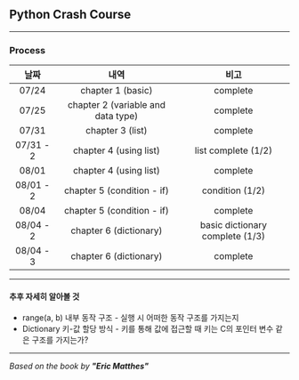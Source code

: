 ## Python Crash Course

---
### Process
|    날짜     |                 내역                 |               비고                |
|:---------:|:----------------------------------:|:-------------------------------:|
|   07/24   |         chapter 1 (basic)          |            complete             |
|   07/25   | chapter 2 (variable and data type) |            complete             |
|   07/31   |          chapter 3 (list)          |            complete             |
| 07/31 - 2 |       chapter 4 (using list)       |       list complete (1/2)       |
|   08/01   |       chapter 4 (using list)       |            complete             |
| 08/01 - 2 |     chapter 5 (condition - if)     |         condition (1/2)         |
|   08/04   |     chapter 5 (condition - if)     |            complete             |
| 08/04 - 2 |       chapter 6 (dictionary)       | basic dictionary complete (1/3) |
| 08/04 - 3 |       chapter 6 (dictionary)       |            complete             |


---

#### 추후 자세히 알아볼 것
- range(a, b) 내부 동작 구조 - 실행 시 어떠한 동작 구조를 가지는지
- Dictionary 키-값 할당 방식 - 키를 통해 값에 접근할 때 키는 C의 포인터 변수 같은 구조를 가지는가?

---
*Based on the book by **"Eric Matthes"***